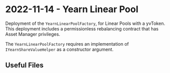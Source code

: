 # 2022-11-14 - Yearn Linear Pool

Deployment of the `YearnLinearPoolFactory`, for Linear Pools with a yvToken. This deployment includes a permissionless rebalancing contract that has Asset Manager privileges.

The `YearnLinearPoolFactory` requires an implementation of `IYearnShareValueHelper` as a constructor argument.

## Useful Files
